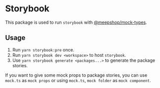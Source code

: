 # Storybook

This package is used to run `storybook` with [@meepshop/mock-types](../mock-types).

## Usage

1. Run `yarn storybook:pre` once.
2. Run `yarn storybook dev <workspace>` to host `storybook`.
3. Use `yarn storybook generate <packages...>` to generate the package stories.

If you want to give some mock props to package stories, you can use `mock.ts` as `mock props` or using `mock.ts`, `mock folder` as `mock component`.
